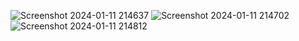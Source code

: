 ![Screenshot 2024-01-11 214637](https://github.com/Amisha0971/WEB-LOGIN-BY-HTTP-SESSION-SERVLET-JAVA/assets/136344215/bcd0cdca-4661-4f81-ba73-5be1315a81b1)
![Screenshot 2024-01-11 214702](https://github.com/Amisha0971/WEB-LOGIN-BY-HTTP-SESSION-SERVLET-JAVA/assets/136344215/979751cb-fee0-434e-9bd1-dc9e5bcdeccc)
![Screenshot 2024-01-11 214812](https://github.com/Amisha0971/WEB-LOGIN-BY-HTTP-SESSION-SERVLET-JAVA/assets/136344215/0cd267ba-e34b-4a93-8b74-d77c7bd45658)
